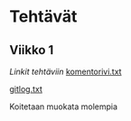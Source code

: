 # Tehtävät

## Viikko 1
*Linkit tehtäviin*
[komentorivi.txt](https://github.com/alannesanni/ot-harjoitustyo/blob/master/laskarit/viikko1/komentorivi.txt)

[gitlog.txt](https://github.com/alannesanni/ot-harjoitustyo/blob/master/laskarit/viikko1/gitlog.txt)


Koitetaan muokata molempia
